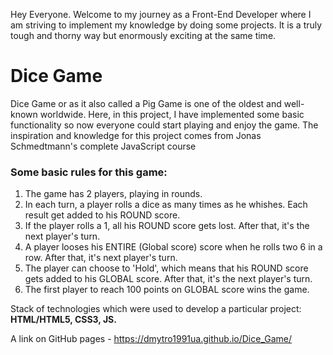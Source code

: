 Hey Everyone. Welcome to my journey as a Front-End Developer where I am striving to implement my knowledge by doing some projects. It is a truly tough and thorny way but enormously exciting at the same time.

# Dice Game 

Dice Game or as it also called a Pig Game is one of the oldest and well-known worldwide. Here, in this project, I have implemented some basic functionality so now everyone could start playing and enjoy the game. The inspiration and knowledge for this project comes from Jonas Schmedtmann's complete JavaScript course

### Some basic rules for this game:
1. The game has 2 players, playing in rounds.
2. In each turn, a player rolls a dice as many times as he whishes. Each result get added to his ROUND score.
3. If the player rolls a 1, all his ROUND score gets lost. After that, it's the next player's turn.
4. A player looses his ENTIRE (Global score) score when he rolls two 6 in a row. After that, it's next player's turn.
4. The player can choose to 'Hold', which means that his ROUND score gets added to his GLOBAL score. After that, it's the next player's turn.
5. The first player to reach 100 points on GLOBAL score wins the game.

Stack of technologies which were used to develop a particular project: **HTML/HTML5, CSS3, JS.**

A link on GitHub pages - https://dmytro1991ua.github.io/Dice_Game/
